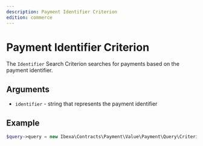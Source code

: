 ```yaml
---
description: Payment Identifier Criterion
edition: commerce
---
```


# Payment Identifier Criterion

The `Identifier` Search Criterion searches for payments based on the payment identifier.

## Arguments

- `identifier` - string that represents the payment identifier

## Example

``` php
$query->query = new Ibexa\Contracts\Payment\Value\Payment\Query\Criterion\Identifier('f7578972-e7f4-4cae-85dc-a7c74610204e');
```